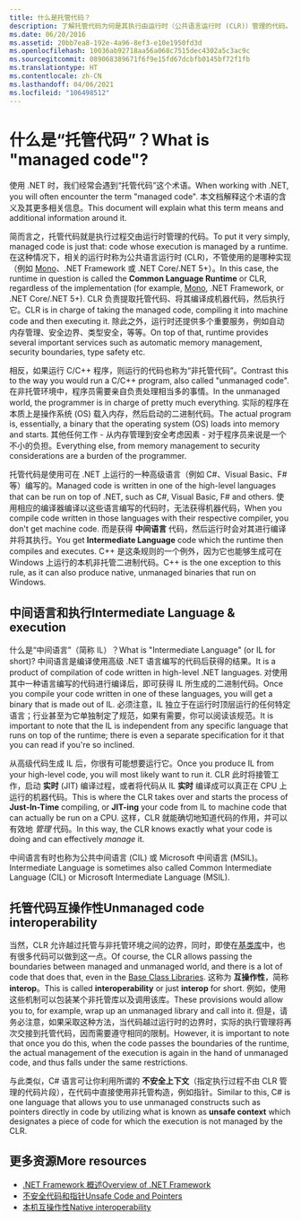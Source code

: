 ```yaml
---
title: 什么是托管代码？
description: 了解托管代码为何是其执行由运行时（公共语言运行时 (CLR)）管理的代码。
ms.date: 06/20/2016
ms.assetid: 20bb7ea8-192e-4a96-8ef3-e10e1950fd3d
ms.openlocfilehash: 10036ab92718aa56a068c7515dec4302a5c3ac9c
ms.sourcegitcommit: 089068389671f6f9e15fd67dcbfb0145bf72f1fb
ms.translationtype: HT
ms.contentlocale: zh-CN
ms.lasthandoff: 04/06/2021
ms.locfileid: "106498512"
---
```

# <a name="what-is-managed-code"></a><span data-ttu-id="260f3-103">什么是“托管代码”？</span><span class="sxs-lookup"><span data-stu-id="260f3-103">What is "managed code"?</span></span>

<span data-ttu-id="260f3-104">使用 .NET 时，我们经常会遇到“托管代码”这个术语。</span><span class="sxs-lookup"><span data-stu-id="260f3-104">When working with .NET, you will often encounter the term "managed code".</span></span> <span data-ttu-id="260f3-105">本文档解释这个术语的含义及其更多相关信息。</span><span class="sxs-lookup"><span data-stu-id="260f3-105">This document will explain what this term means and additional information around it.</span></span>

<span data-ttu-id="260f3-106">简而言之，托管代码就是执行过程交由运行时管理的代码。</span><span class="sxs-lookup"><span data-stu-id="260f3-106">To put it very simply, managed code is just that: code whose execution is managed by a runtime.</span></span> <span data-ttu-id="260f3-107">在这种情况下，相关的运行时称为公共语言运行时 (CLR)，不管使用的是哪种实现（例如 [Mono](https://www.mono-project.com/)、.NET Framework 或 .NET Core/.NET 5+）。</span><span class="sxs-lookup"><span data-stu-id="260f3-107">In this case, the runtime in question is called the **Common Language Runtime** or CLR, regardless of the implementation (for example, [Mono](https://www.mono-project.com/), .NET Framework, or .NET Core/.NET 5+).</span></span> <span data-ttu-id="260f3-108">CLR 负责提取托管代码、将其编译成机器代码，然后执行它。</span><span class="sxs-lookup"><span data-stu-id="260f3-108">CLR is in charge of taking the managed code, compiling it into machine code and then executing it.</span></span> <span data-ttu-id="260f3-109">除此之外，运行时还提供多个重要服务，例如自动内存管理、安全边界、类型安全，等等。</span><span class="sxs-lookup"><span data-stu-id="260f3-109">On top of that, runtime provides several important services such as automatic memory management, security boundaries, type safety etc.</span></span>

<span data-ttu-id="260f3-110">相反，如果运行 C/C++ 程序，则运行的代码也称为“非托管代码”。</span><span class="sxs-lookup"><span data-stu-id="260f3-110">Contrast this to the way you would run a C/C++ program, also called "unmanaged code".</span></span> <span data-ttu-id="260f3-111">在非托管环境中，程序员需要亲自负责处理相当多的事情。</span><span class="sxs-lookup"><span data-stu-id="260f3-111">In the unmanaged world, the programmer is in charge of pretty much everything.</span></span> <span data-ttu-id="260f3-112">实际的程序在本质上是操作系统 (OS) 载入内存，然后启动的二进制代码。</span><span class="sxs-lookup"><span data-stu-id="260f3-112">The actual program is, essentially, a binary that the operating system (OS) loads into memory and starts.</span></span> <span data-ttu-id="260f3-113">其他任何工作 - 从内存管理到安全考虑因素 - 对于程序员来说是一个不小的负担。</span><span class="sxs-lookup"><span data-stu-id="260f3-113">Everything else, from memory management to security considerations are a burden of the programmer.</span></span>

<span data-ttu-id="260f3-114">托管代码是使用可在 .NET 上运行的一种高级语言（例如 C#、Visual Basic、F# 等）编写的。</span><span class="sxs-lookup"><span data-stu-id="260f3-114">Managed code is written in one of the high-level languages that can be run on top of .NET, such as C#, Visual Basic, F# and others.</span></span> <span data-ttu-id="260f3-115">使用相应的编译器编译以这些语言编写的代码时，无法获得机器代码，</span><span class="sxs-lookup"><span data-stu-id="260f3-115">When you compile code written in those languages with their respective compiler, you don't get machine code.</span></span> <span data-ttu-id="260f3-116">而是获得 **中间语言** 代码，然后运行时会对其进行编译并将其执行。</span><span class="sxs-lookup"><span data-stu-id="260f3-116">You get **Intermediate Language** code which the runtime then compiles and executes.</span></span> <span data-ttu-id="260f3-117">C++ 是这条规则的一个例外，因为它也能够生成可在 Windows 上运行的本机非托管二进制代码。</span><span class="sxs-lookup"><span data-stu-id="260f3-117">C++ is the one exception to this rule, as it can also produce native, unmanaged binaries that run on Windows.</span></span>

## <a name="intermediate-language--execution"></a><span data-ttu-id="260f3-118">中间语言和执行</span><span class="sxs-lookup"><span data-stu-id="260f3-118">Intermediate Language & execution</span></span>

<span data-ttu-id="260f3-119">什么是“中间语言”（简称 IL）？</span><span class="sxs-lookup"><span data-stu-id="260f3-119">What is "Intermediate Language" (or IL for short)?</span></span> <span data-ttu-id="260f3-120">中间语言是编译使用高级 .NET 语言编写的代码后获得的结果。</span><span class="sxs-lookup"><span data-stu-id="260f3-120">It is a product of compilation of code written in high-level .NET languages.</span></span> <span data-ttu-id="260f3-121">对使用其中一种语言编写的代码进行编译后，即可获得 IL 所生成的二进制代码。</span><span class="sxs-lookup"><span data-stu-id="260f3-121">Once you compile your code written in one of these languages, you will get a binary that is made out of IL.</span></span> <span data-ttu-id="260f3-122">必须注意，IL 独立于在运行时顶层运行的任何特定语言；行业甚至为它单独制定了规范，如果有需要，你可以阅读该规范。</span><span class="sxs-lookup"><span data-stu-id="260f3-122">It is important to note that the IL is independent from any specific language that runs on top of the runtime; there is even a separate specification for it that you can read if you're so inclined.</span></span>

<span data-ttu-id="260f3-123">从高级代码生成 IL 后，你很有可能想要运行它。</span><span class="sxs-lookup"><span data-stu-id="260f3-123">Once you produce IL from your high-level code, you will most likely want to run it.</span></span> <span data-ttu-id="260f3-124">CLR 此时将接管工作，启动 **实时** (JIT) 编译过程，或者将代码从 IL **实时** 编译成可以真正在 CPU 上运行的机器代码。</span><span class="sxs-lookup"><span data-stu-id="260f3-124">This is where the CLR takes over and starts the process of **Just-In-Time** compiling, or **JIT-ing** your code from IL to machine code that can actually be run on a CPU.</span></span> <span data-ttu-id="260f3-125">这样，CLR 就能确切地知道代码的作用，并可以有效地 _管理_ 代码。</span><span class="sxs-lookup"><span data-stu-id="260f3-125">In this way, the CLR knows exactly what your code is doing and can effectively _manage_ it.</span></span>

<span data-ttu-id="260f3-126">中间语言有时也称为公共中间语言 (CIL) 或 Microsoft 中间语言 (MSIL)。</span><span class="sxs-lookup"><span data-stu-id="260f3-126">Intermediate Language is sometimes also called Common Intermediate Language (CIL) or Microsoft Intermediate Language (MSIL).</span></span>

## <a name="unmanaged-code-interoperability"></a><span data-ttu-id="260f3-127">托管代码互操作性</span><span class="sxs-lookup"><span data-stu-id="260f3-127">Unmanaged code interoperability</span></span>

<span data-ttu-id="260f3-128">当然，CLR 允许越过托管与非托管环境之间的边界，同时，即使在[基类库](framework-libraries.md)中，也有很多代码可以做到这一点。</span><span class="sxs-lookup"><span data-stu-id="260f3-128">Of course, the CLR allows passing the boundaries between managed and unmanaged world, and there is a lot of code that does that, even in the [Base Class Libraries](framework-libraries.md).</span></span> <span data-ttu-id="260f3-129">这称为 **互操作性**，简称 **interop**。</span><span class="sxs-lookup"><span data-stu-id="260f3-129">This is called **interoperability** or just **interop** for short.</span></span> <span data-ttu-id="260f3-130">例如，使用这些机制可以包装某个非托管库以及调用该库。</span><span class="sxs-lookup"><span data-stu-id="260f3-130">These provisions would allow you to, for example, wrap up an unmanaged library and call into it.</span></span> <span data-ttu-id="260f3-131">但是，请务必注意，如果采取这种方法，当代码越过运行时的边界时，实际的执行管理将再次交接到托管代码，因而需要遵守相同的限制。</span><span class="sxs-lookup"><span data-stu-id="260f3-131">However, it is important to note that once you do this, when the code passes the boundaries of the runtime, the actual management of the execution is again in the hand of unmanaged code, and thus falls under the same restrictions.</span></span>

<span data-ttu-id="260f3-132">与此类似，C# 语言可让你利用所谓的 **不安全上下文**（指定执行过程不由 CLR 管理的代码片段），在代码中直接使用非托管构造，例如指针。</span><span class="sxs-lookup"><span data-stu-id="260f3-132">Similar to this, C# is one language that allows you to use unmanaged constructs such as pointers directly in code by utilizing what is known as **unsafe context** which designates a piece of code for which the execution is not managed by the CLR.</span></span>

## <a name="more-resources"></a><span data-ttu-id="260f3-133">更多资源</span><span class="sxs-lookup"><span data-stu-id="260f3-133">More resources</span></span>

* [<span data-ttu-id="260f3-134">.NET Framework 概述</span><span class="sxs-lookup"><span data-stu-id="260f3-134">Overview of .NET Framework</span></span>](../framework/get-started/overview.md)
* [<span data-ttu-id="260f3-135">不安全代码和指针</span><span class="sxs-lookup"><span data-stu-id="260f3-135">Unsafe Code and Pointers</span></span>](../csharp/language-reference/unsafe-code.md)
* [<span data-ttu-id="260f3-136">本机互操作性</span><span class="sxs-lookup"><span data-stu-id="260f3-136">Native interoperability</span></span>](./native-interop/index.md)
